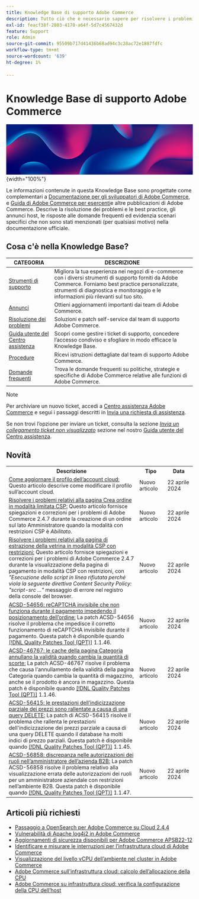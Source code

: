 ```yaml
---
title: Knowledge Base di supporto Adobe Commerce
description: Tutto ciò che è necessario sapere per risolvere i problemi e gestire il Commerce Store.
exl-id: feacf38f-2803-4170-a64f-5d7c4567432d
feature: Support
role: Admin
source-git-commit: 95509b717d41436b68ad94c3c28ac72e1887fdfc
workflow-type: tm+mt
source-wordcount: '639'
ht-degree: 1%

---
```


# Knowledge Base di supporto Adobe Commerce

![Home page della Knowledge Base](../help/assets/knowledge-base-home-page-cover.jpg){width="100%"}

Le informazioni contenute in questa Knowledge Base sono progettate come complementari a [Documentazione per gli sviluppatori di Adobe Commerce](https://developer.adobe.com/commerce/docs), e [Guida di Adobe Commerce per esercenti](https://experienceleague.adobe.com/docs/commerce-admin/user-guides/home.html)e altre pubblicazioni di Adobe Commerce. Descrive la risoluzione dei problemi e le best practice, gli annunci host, le risposte alle domande frequenti ed evidenzia scenari specifici che non sono stati menzionati (per qualsiasi motivo) nella documentazione ufficiale.

## Cosa c&#39;è nella Knowledge Base?

| CATEGORIA | DESCRIZIONE |
| --- | --- |
| [Strumenti di supporto](/help/support-tools/overview.md) | Migliora la tua esperienza nei negozi di e-commerce con i diversi strumenti di supporto forniti da Adobe Commerce. Forniamo best practice personalizzate, strumenti di diagnostica e monitoraggio e le informazioni più rilevanti sul tuo sito. |
| [Annunci](/help/announcements/overview.md) | Ottieni aggiornamenti importanti dai team di Adobe Commerce. |
| [Risoluzione dei problemi](/help/troubleshooting/overview.md) | Soluzioni e patch self-service dal team di supporto Adobe Commerce. |
| [Guida utente del Centro assistenza](/help/help-center-guide/help-center/magento-help-center-user-guide.md) | Scopri come gestire i ticket di supporto, concedere l’accesso condiviso e sfogliare in modo efficace la Knowledge Base. |
| [Procedure](/help/how-to/overview.md) | Ricevi istruzioni dettagliate dal team di supporto Adobe Commerce. |
| [Domande frequenti](/help/faq/overview.md) | Trova le domande frequenti su politiche, strategie e specifiche di Adobe Commerce relative alle funzioni di Adobe Commerce. |

>[!NOTE]
>
>Per archiviare un nuovo ticket, accedi a [Centro assistenza Adobe Commerce](https://support.magento.com/) e segui i passaggi descritti in [Invia una richiesta di assistenza](https://experienceleague.adobe.com/en/docs/commerce-knowledge-base/kb/help-center-guide/magento-help-center-user-guide#submit-ticket).
>
>Se non trovi l’opzione per inviare un ticket, consulta la sezione *[Invia un collegamento ticket non visualizzato](https://experienceleague.adobe.com/en/docs/commerce-knowledge-base/kb/help-center-guide/magento-help-center-user-guide#no-submit-link)* sezione nel nostro [Guida utente del Centro assistenza](/help/help-center-guide/help-center/magento-help-center-user-guide.md).

## Novità

<table style="width:100%">
  <tr>
    <th style="width:70%">Descrizione</th>
    <th style="width:15%">Tipo</th>
    <th style="width:15%">Data</th>
  </tr>

<tr>
    <td>
    <a href = "https://experienceleague.adobe.com/en/docs/commerce-knowledge-base/kb/how-to/how-to-update-the-cloud-account-profile">Come aggiornare il profilo dell’account cloud:</a> Questo articolo descrive come modificare il profilo sull’account cloud.
    </td>
    <td>Nuovo articolo</td>
    <td>22 aprile 2024</td>
  </tr>

<td>
    <a href = "https://experienceleague.adobe.com/en/docs/commerce-knowledge-base/kb/troubleshooting/payments/admin-create-order-page-in-csp-restricted-mode">Risolvere i problemi relativi alla pagina Crea ordine in modalità limitata CSP:</a> Questo articolo fornisce spiegazioni e correzioni per i problemi di Adobe Commerce 2.4.7 durante la creazione di un ordine sul lato Amministratore quando la modalità con restrizioni CSP è <em>Abilitato</em>.  
    </td>
    <td>Nuovo articolo</td>
    <td>22 aprile 2024</td>
  </tr>

<tr>
    <td>
    <a href="https://experienceleague.adobe.com/en/docs/commerce-knowledge-base/kb/troubleshooting/payments/storefront-checkout-page-in-csp-restricted-mode">Risolvere i problemi relativi alla pagina di estrazione della vetrina in modalità CSP con restrizioni:</a> Questo articolo fornisce spiegazioni e correzioni per i problemi di Adobe Commerce 2.4.7 durante la visualizzazione della pagina di pagamento in modalità CSP con restrizioni, con <em>"Esecuzione dello script in linea rifiutata perché viola la seguente direttiva Content Security Policy: "script-src ..."</em> messaggio di errore nel registro della console del browser. 
    </td>
    <td>Nuovo articolo </td>
    <td>22 aprile 2024</td>
 </tr>

<tr>
    <td>
    <a href="https://experienceleague.adobe.com/en/docs/commerce-knowledge-base/kb/support-tools/patches/v1-1-46/acsd-54656-invisible-recaptcha-fails-during-checkout-preventing-order-placement">ACSD-54656: reCAPTCHA invisibile che non funziona durante il pagamento impedendo il posizionamento dell’ordine:</a> La patch ACSD-54656 risolve il problema che impedisce il corretto funzionamento di reCAPTCHA invisibile durante il pagamento. Questa patch è disponibile quando <a href="https://experienceleague.adobe.com/docs/commerce-knowledge-base/kb/announcements/commerce-announcements/magento-quality-patches-released-new-tool-to-self-serve-quality-patches.html">[!DNL Quality Patches Tool (QPT)]</a> 1.1.46. 
    </td>
    <td>Nuovo articolo </td>
    <td>22 aprile 2024</td>
 </tr>

<tr>
    <td>
    <a href="https://experienceleague.adobe.com/en/docs/commerce-knowledge-base/kb/support-tools/patches/v1-1-46/acsd-46767-category-page-caches-invalidate-when-the-stock-quantity-changes">ACSD-46767: le cache della pagina Categoria annullano la validità quando cambia la quantità di scorte:</a> La patch ACSD-46767 risolve il problema che causa l'annullamento della validità della pagina Categoria quando cambia la quantità di magazzino, anche se il prodotto è ancora in magazzino. Questa patch è disponibile quando <a href="https://experienceleague.adobe.com/docs/commerce-knowledge-base/kb/announcements/commerce-announcements/magento-quality-patches-released-new-tool-to-self-serve-quality-patches.html">[!DNL Quality Patches Tool (QPT)]</a> 1.1.46.  
    </td>
    <td>Nuovo articolo </td>
    <td>22 aprile 2024</td>
 </tr>

<tr>
    <td>
    <a href="https://experienceleague.adobe.com/en/docs/commerce-knowledge-base/kb/support-tools/patches/v1-1-45/acsd-56415-performance-of-partial-price-indexing-is-slowed-down-due-to-a-delete-query">ACSD-56415: le prestazioni dell’indicizzazione parziale dei prezzi sono rallentate a causa di una query DELETE:</a> La patch di ACSD-56415 risolve il problema che rallenta le prestazioni dell'indicizzazione dei prezzi parziale a causa di una query DELETE quando il database ha molti indici di prezzo parziali. Questa patch è disponibile quando <a href="https://experienceleague.adobe.com/docs/commerce-knowledge-base/kb/announcements/commerce-announcements/magento-quality-patches-released-new-tool-to-self-serve-quality-patches.html">[!DNL Quality Patches Tool (QPT)]</a> 1.1.45.  
    </td>
    <td>Nuovo articolo </td>
    <td>22 aprile 2024</td>
 </tr>

<tr>
    <td>
    <a href="https://experienceleague.adobe.com/en/docs/commerce-knowledge-base/kb/support-tools/patches/v1-1-47/acsd-56858-role-permissions-display-issue-in-b2b-company-admin-panel">ACSD-56858: discrepanza nelle autorizzazioni dei ruoli nell’amministratore dell’azienda B2B:</a> La patch ACSD-56858 risolve il problema relativo alla visualizzazione errata delle autorizzazioni dei ruoli per un amministratore aziendale con restrizioni nell’ambiente B2B. Questa patch è disponibile quando <a href="https://experienceleague.adobe.com/docs/commerce-knowledge-base/kb/announcements/commerce-announcements/magento-quality-patches-released-new-tool-to-self-serve-quality-patches.html">[!DNL Quality Patches Tool (QPT)]</a> 1.1.47. 
    </td>
    <td>Nuovo articolo </td>
    <td>22 aprile 2024</td>
 </tr>
</table>

## Articoli più richiesti

* [Passaggio a OpenSearch per Adobe Commerce su Cloud 2.4.4](/help/announcements/adobe-commerce-announcements/switching-to-opensearch-for-adobe-commerce-on-cloud-2-4-4.md)
* [Vulnerabilità di Apache log4j2 in Adobe Commerce](/help/announcements/adobe-commerce-announcements/apache-log4j2-adobe-commerce.md)
* [Aggiornamenti di sicurezza disponibili per Adobe Commerce APSB22-12](/help/troubleshooting/known-issues-patches-attached/0-day-vulnerability-patch.md)
* [Identificare e misurare le interruzioni per l’infrastruttura cloud di Adobe Commerce](/help/how-to/general/how-to-identify-outages.md)
* [Visualizzazione del livello vCPU dell’ambiente nel cluster in Adobe Commerce](/help/how-to/general/check-vcpu-using-observation-for-adobe-commerce.md)
* [Adobe Commerce sull’infrastruttura cloud: calcolo dell’allocazione della CPU](/help/how-to/general/magento-commerce-cloud-cpu-allocation-calculation.md)
* [Adobe Commerce su infrastruttura cloud: verifica la configurazione della CPU dell’host](/help/how-to/general/magento-commerce-cloud-check-hosts-cpu-configuration.md)

